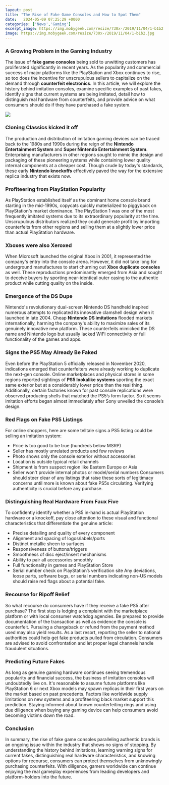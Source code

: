 ```yaml
---
layout: post
title: "The Rise of Fake Game Consoles and How to Spot Them"
date:   2024-05-09 07:25:29 +0000
categories: ['News','Gaming']
excerpt_image: https://img.mobygeek.com/resize/730x-/2019/11/04/1-b1b2.jpg
image: https://img.mobygeek.com/resize/730x-/2019/11/04/1-b1b2.jpg
---
```


### A Growing Problem in the Gaming Industry
The issue of **fake game consoles** being sold to unwitting customers has proliferated significantly in recent years. As the popularity and commercial success of major platforms like the PlayStation and Xbox continues to rise, so too does the incentive for unscrupulous sellers to capitalize on the demand through **counterfeit electronics**. In this article, we will explore the history behind imitation consoles, examine specific examples of past fakes, identify signs that current systems are being imitated, detail how to distinguish real hardware from counterfeits, and provide advice on what consumers should do if they have purchased a fake system.

![](http://ispotfake.com/wp-content/uploads/2017/07/How-to-spot-fake-Nintendo-NES-Classic-Mini-game-console-2.jpg)
### Cloning Classics kicked it off
The production and distribution of imitation gaming devices can be traced back to the 1980s and 1990s during the reign of the **Nintendo Entertainment System** and **Super Nintendo Entertainment System**. Enterprising manufacturers in other regions sought to mimic the design and packaging of these pioneering systems while containing lower quality internal components at a cheaper cost. Though crude by today's standards, these early **Nintendo knockoffs** effectively paved the way for the extensive replica industry that exists now. 
### Profiteering from PlayStation Popularity
As PlayStation established itself as the dominant home console brand starting in the mid-1990s, copycats quickly materialized to piggyback on PlayStation's market dominance. The PlayStation 1 was one of the most frequently imitated systems due to its extraordinary popularity at the time. Unscrupulous distributors realized they could generate profit by importing counterfeits from other regions and selling them at a slightly lower price than actual PlayStation hardware.
### Xboxes were also Xeroxed
When Microsoft launched the original Xbox in 2001, it represented the company's entry into the console arena. However, it did not take long for underground manufactures to start churning out **Xbox duplicate consoles** as well. These reproductions predominantly emerged from Asia and sought to deceive buyers by sporting near-identical outer casing to the authentic product while cutting quality on the inside. 
### Emergence of the DS Dupe
Nintendo's revolutionary dual-screen Nintendo DS handheld inspired numerous attempts to replicated its innovative clamshell design when it launched in late 2004. Cheap **Nintendo DS imitations** flooded markets internationally, harming the company's ability to maximize sales of its genuinely innovative new platform. These counterfeits mimicked the DS name and Nintendo logo but usually lacked WiFi connectivity or full functionality of the games and apps.
### Signs the PS5 May Already Be Faked
Even before the PlayStation 5 officially released in November 2020, indications emerged that counterfeiters were already working to duplicate the next-gen console. Online marketplaces and physical stores in some regions reported sightings of **PS5 lookalike systems** sporting the exact same exterior but at a considerably lower price than the real thing. Additionally, certain factories known for past console replications were observed producing shells that matched the PS5’s form factor. So it seems imitation efforts began almost immediately after Sony unveiled the console’s design. 
### Red Flags on Fake PS5 Listings 
For online shoppers, here are some telltale signs a PS5 listing could be selling an imitation system: 
- Price is too good to be true (hundreds below MSRP) 
- Seller has mostly unrelated products and few reviews 
- Photo shows only the console exterior without accessories 
- Location is outside typical retail channels 
- Shipment is from suspect region like Eastern Europe or Asia
- Seller won't provide internal photos or model/serial numbers
Consumers should steer clear of any listings that raise these sorts of legitimacy concerns until more is known about fake PS5s circulating. Verifying authenticity is crucial before any purchase.
### Distinguishing Real Hardware From Faux Five
To confidently identify whether a PS5 in-hand is actual PlayStation hardware or a knockoff, pay close attention to these visual and functional characteristics that differentiate the genuine article:
- Precise detailing and quality of every component 
- Alignment and spacing of logos/labels/ports 
- Distinct metallic sheen to surfaces  
- Responsiveness of buttons/triggers  
- Smoothness of disc eject/insert mechanisms
- Ability to pair all accessories smoothly  
- Full functionality in games and PlayStation Store
- Serial number check on PlayStation’s verification site
Any deviations, loose parts, software bugs, or serial numbers indicating non-US models should raise red flags about a potential fake.
### Recourse for Ripoff Relief 
So what recourse do consumers have if they receive a fake PS5 after purchase? The first step is lodging a complaint with the marketplace platform or with local consumer watchdog agencies. Be prepared to provide documentation of the transaction as well as evidence the console is counterfeit. Pursuing a chargeback or refund from the payment method used may also yield results. As a last resort, reporting the seller to national authorities could help get fake products pulled from circulation. Consumers are advised to avoid confrontation and let proper legal channels handle fraudulent situations.
### Predicting Future Fakes 
As long as genuine gaming hardware continues seeing tremendous popularity and financial success, the business of imitation consoles will undoubtedly live on. It's reasonable to assume future platforms like PlayStation 6 or next Xbox models may spawn replicas in their first years on the market based on past precedents. Factors like worldwide supply limitations on new systems and a profiteering black market support this prediction. Staying informed about known counterfeiting rings and using due diligence when buying any gaming device can help consumers avoid becoming victims down the road.
### Conclusion 
In summary, the rise of fake game consoles paralleling authentic brands is an ongoing issue within the industry that shows no signs of stopping. By understanding the history behind imitations, learning warning signs for current fakes, distinguishing real hardware characteristics, and knowing options for recourse, consumers can protect themselves from unknowingly purchasing counterfeits. With diligence, gamers worldwide can continue enjoying the real gameplay experiences from leading developers and platform-holders into the future.